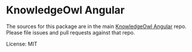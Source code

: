 # KnowledgeOwl Angular

The sources for this package are in the main [KnowledgeOwl Angular](https://github.com/scheduleonce/knowledgeowl-angular) repo. Please file issues and pull requests against that repo.

License: MIT
